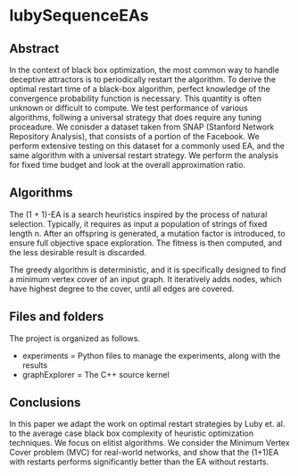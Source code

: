 # lubySequenceEAs
## Abstract
In the context of black box optimization, the most common way to handle deceptive attractors is to periodically restart the algorithm. To derive the optimal restart time of a black-box algorithm, perfect knowledge of the convergence probability function is necessary. This quantity is often unknown or difficult to compute. We test performance of various algorithms, follwing a universal strategy that does require any tuning proceadure.
We conisder a dataset taken from SNAP (Stanford Network Repository Analysis), that consists of a portion of the Facebook. We perform extensive testing on this dataset for a commonly used EA, and the same algorithm with a universal restart strategy. We perform the analysis for fixed time budget and look at the overall approximation ratio. 

## Algorithms

The (1 + 1)-EA is a search heuristics inspired by the process of natural selection. Typically, it requires as input a population of strings of fixed length n. After an offspring is generated, a mutation factor is introduced, to ensure full objective space exploration. The fitness is then computed, and the less desirable result is discarded.

The greedy algorithm is deterministic, and it is specifically designed to find a minimum vertex cover of an input graph. It iteratively adds nodes, which have highest degree to the cover, until all edges are covered.


## Files and folders
The project is organized as follows.

* experiments = Python files to manage the experiments, along with the results
* graphExplorer = The C++ source kernel

## Conclusions
In this paper we adapt the work on optimal restart strategies by Luby et. al. to the average case black box complexity of heuristic optimization techniques. We focus on elitist algorithms. We consider the Minimum Vertex Cover problem (MVC) for real-world networks, and show that the (1+1)EA with restarts performs significantly better than the EA without restarts.
